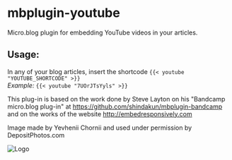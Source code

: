 # mbplugin-youtube
Micro.blog plugin for embedding YouTube videos in your articles.

## Usage:

In any of your blog articles, insert the shortcode `{{< youtube "YOUTUBE_SHORTCODE" >}}`  
*Example:* `{{< youtube "7UOrJTsYyls" >}}`  

This plug-in is based on the work done by Steve Layton on his "Bandcamp micro.blog plug-in" at <https://github.com/shindakun/mbplugin-bandcamp> and on the works of the website <http://embedresponsively.com>

Image made by Yevhenii Chornii and used under permission by DepositPhotos.com

![Logo](https://github.com/fmaida/mbplugin-youtube/blob/main/screenshot.jpg?raw=true)
